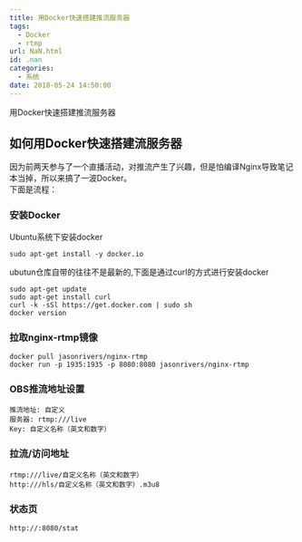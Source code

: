 ```yaml
---
title: 用Docker快速搭建推流服务器
tags:
  - Docker
  - rtmp
url: NaN.html
id: .nan
categories:
  - 系统
date: 2018-05-24 14:50:00
---
```


用Docker快速搭建推流服务器

如何用Docker快速搭建流服务器
-----------------

因为前两天参与了一个直播活动，对推流产生了兴趣，但是怕编译Nginx导致笔记本当掉，所以来搞了一波Docker。  
下面是流程：

### 安装Docker

Ubuntu系统下安装docker

    sudo apt-get install -y docker.io 

ubutun仓库自带的往往不是最新的,下面是通过curl的方式进行安装docker

    sudo apt-get update
    sudo apt-get install curl
    curl -k -sSl https://get.docker.com | sudo sh
    docker version 

### 拉取nginx-rtmp镜像

    docker pull jasonrivers/nginx-rtmp
    docker run -p 1935:1935 -p 8080:8080 jasonrivers/nginx-rtmp

### OBS推流地址设置

    推流地址: 自定义
    服务器: rtmp:///live
    Key: 自定义名称（英文和数字）

### 拉流/访问地址

    rtmp:///live/自定义名称（英文和数字）
    http:///hls/自定义名称（英文和数字）.m3u8

### 状态页

    http://:8080/stat